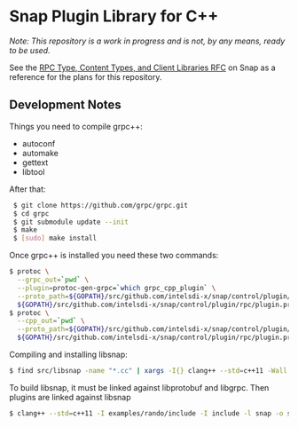 Snap Plugin Library for C++
===========================

_Note: This repository is a work in progress and is not, by any means, ready to be used._

See the [RPC Type, Content Types, and Client Libraries RFC](https://github.com/intelsdi-x/snap/issues/1038) on Snap as a reference for the plans for this repository.

## Development Notes

Things you need to compile grpc++:
* autoconf
* automake
* gettext
* libtool

After that:
```sh
 $ git clone https://github.com/grpc/grpc.git
 $ cd grpc
 $ git submodule update --init
 $ make
 $ [sudo] make install
 ```
Once grpc++ is installed you need these two commands:
```sh
$ protoc \
  --grpc_out=`pwd` \
  --plugin=protoc-gen-grpc=`which grpc_cpp_plugin` \
  --proto_path=${GOPATH}/src/github.com/intelsdi-x/snap/control/plugin/rpc \
  ${GOPATH}/src/github.com/intelsdi-x/snap/control/plugin/rpc/plugin.proto
$ protoc \
  --cpp_out=`pwd` \
  --proto_path=${GOPATH}/src/github.com/intelsdi-x/snap/control/plugin/rpc \
  ${GOPATH}/src/github.com/intelsdi-x/snap/control/plugin/rpc/plugin.proto
```
Compiling and installing libsnap:
```sh
$ find src/libsnap -name "*.cc" | xargs -I{} clang++ --std=c++11 -Wall -fPIC -c -I include -I include/snap/rpc {} && clang++ -shared -lprotobuf -lgrpc++ -o libsnap.so *.o && rm *.o && sudo mv libsnap.so /usr/lib
```

To build libsnap, it must be linked against libprotobuf and libgrpc.  Then plugins are linked against libsnap 

```sh
$ clang++ --std=c++11 -I examples/rando/include -I include -l snap -o snap-collector-rando examples/rando/src/rando.cc
```
